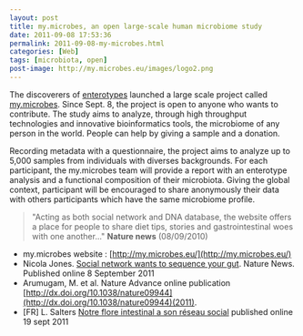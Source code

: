 ```yaml
---
layout: post
title: my.microbes, an open large-scale human microbiome study
date: 2011-09-08 17:53:36
permalink: 2011-09-08-my-microbes.html
categories: [Web]
tags: [microbiota, open]
post-image: http://my.microbes.eu/images/logo2.png
---
```




The discoverers of [enterotypes](http://dx.doi.org/10.1038/nature09944) launched a large scale project called [my.microbes](http://my.microbes.eu/). Since Sept. 8, the project is open to anyone who wants to contribute. The study aims to analyze, through high throughput technologies and innovative bioinformatics tools, the microbiome of any person in the world. People can help by giving a sample and a donation. <!--more-->

Recording metadata with a questionnaire, the project aims to analyze up to 5,000 samples from individuals with diverses backgrounds. For each participant, the my.microbes team will provide a report with an enterotype analysis and a functional composition of their microbiota. Giving the global context, participant will be encouraged to share anonymously their data with others participants which have the same microbiome profile.

> "Acting as both social network and DNA database, the website offers a place for people to share diet tips, stories and gastrointestinal woes with one another..." **Nature news** (08/09/2010)




- my.microbes website : [http://my.microbes.eu/](http://my.microbes.eu/)
- Nicola Jones. [Social network wants to sequence your gut](http://www.nature.com/news/2011/.../news.2011.523.html‎). Nature News. Published online 8 September 2011
- Arumugam, M. et al. Nature Advance online publication [http://dx.doi.org/10.1038/nature09944](http://dx.doi.org/10.1038/nature09944)(2011).
- [FR] L. Salters [Notre flore intestinal a son réseau social](http://www.savoirs.essonne.fr/sections/actualites/notre-flore-intestinale-a-son-reseau-social/) published online 19 sept 2011 

